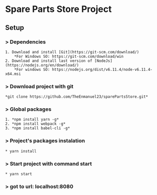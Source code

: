 # Spare Parts Store Project

## Setup

### > Dependencies
    1. Download and install [Git](https://git-scm.com/download/)
        *For Windows SO: https://git-scm.com/download/win
	2. Download and install last version of [NodeJs](https://nodejs.org/en/download/)
		*For windows SO: https://nodejs.org/dist/v6.11.4/node-v6.11.4-x64.msi

### > Download project with git
    *git clone https://github.com/TheEnmanuel23/sparePartsStore.git*

### > Global packages
    1. *npm install yarn -g* 
    2. *npm install webpack -g*
	3. *npm install babel-cli -g*
### > Project's packages instalation
    * yarn install

### > Start project with command start
    * yarn start

### > got to url: localhost:8080 